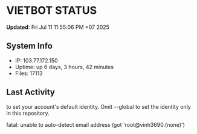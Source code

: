 # VIETBOT STATUS
**Updated**: Fri Jul 11 11:55:06 PM +07 2025

## System Info
- IP: 103.77.172.150
- Uptime: up 6 days, 3 hours, 42 minutes
- Files: 17113

## Last Activity

to set your account's default identity.
Omit --global to set the identity only in this repository.

fatal: unable to auto-detect email address (got 'root@vinh3690.(none)')
